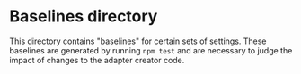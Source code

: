 # Baselines directory

This directory contains "baselines" for certain sets of settings. These baselines are generated by running `npm test` and are necessary to judge the impact of changes to the adapter creator code.
